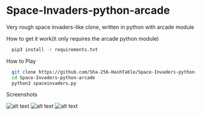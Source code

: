 # Space-Invaders-python-arcade
Very rough space invaders-like clone, written in python with arcade module

How to get it work(it only requires the arcade python module)
```bash
  pip3 install -r requirements.txt
```
How to Play
```bash
  git clone https://github.com/Sha-256-HashTable/Space-Invaders-python-arcade.git
  cd Space-Invaders-python-arcade
  python3 spaceinvaders.py
```
Screenshots

![alt text](https://github.com/Sha-256-HashTable/Space-Invaders-python-arcade/blob/master/Screenshots/screen-3.gif)
![alt text](https://github.com/Sha-256-HashTable/Space-Invaders-python-arcade/blob/master/Screenshots/screen-1.jpg)
![alt text](https://github.com/Sha-256-HashTable/Space-Invaders-python-arcade/blob/master/Screenshots/screen-2.jpg)
